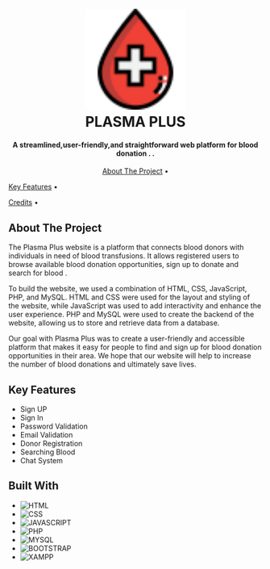 
<h1 align="center">
  <br>
  <a href=""><img src="icons8-blood-donation-64.png " alt="" width="200"></a>
  <br>
  PLASMA PLUS
  <br>
</h1>

<h4 align="center">A streamlined,user-friendly,and straightforward web platform for blood donation .  <a href="" target="_blank"></a>.</h4>



<p align="center">
<a href="#about-the-project">About The Project</a> •

  <a href="#key-features">Key Features</a> •
 
  <a href="#credits">Credits</a> •
  
  
</p>

## About The Project 
The Plasma Plus website is a platform that connects blood donors with individuals in need of blood transfusions. It allows registered users to browse available blood donation opportunities, sign up to donate and search for blood . 

To build the website, we used a combination of HTML, CSS, JavaScript, PHP, and MySQL. HTML and CSS were used for the layout and styling of the website, while JavaScript was used to add interactivity and enhance the user experience. PHP and MySQL were used to create the backend of the website, allowing us to store and retrieve data from a database.

Our goal with Plasma Plus was to create a user-friendly and accessible platform that makes it easy for people to find and sign up for blood donation opportunities in their area. We hope that our website will help to increase the number of blood donations and ultimately save lives.

## Key Features

* Sign UP
* Sign In
* Password Validation 
* Email Validation
* Donor Registration
* Searching Blood
* Chat System

## Built With


* ![HTML]
* ![CSS]
* ![JAVASCRIPT]
* ![PHP]
* ![MYSQL]
* ![BOOTSTRAP]
* ![XAMPP]

[HTML]:https://img.shields.io/badge/-HTML-blue
[CSS]:https://img.shields.io/badge/-CSS-orange
[JAVASCRIPT]:https://img.shields.io/badge/-JAVASCRIPT-yellow
[PHP]:https://img.shields.io/badge/-PHP-blueviolet
[MYSQL]:https://img.shields.io/badge/-MYSQL-9cf
[BOOTSTRAP]:https://img.shields.io/badge/-BOOTSTRAP-blueviolet
[XAMPP]:https://img.shields.io/badge/-XAMPP-orange






